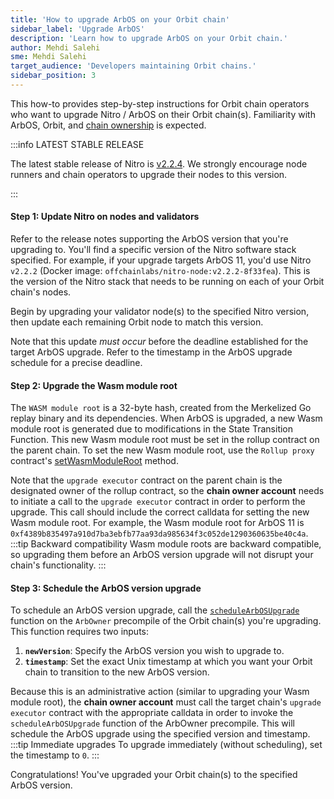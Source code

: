 ```yaml
---
title: 'How to upgrade ArbOS on your Orbit chain'
sidebar_label: 'Upgrade ArbOS'
description: 'Learn how to upgrade ArbOS on your Orbit chain.'
author: Mehdi Salehi
sme: Mehdi Salehi
target_audience: 'Developers maintaining Orbit chains.'
sidebar_position: 3
---
```


This how-to provides step-by-step instructions for Orbit chain operators who want to upgrade Nitro / ArbOS on their Orbit chain(s). Familiarity with ArbOS, Orbit, and [chain ownership](../concepts/chain-ownership.md) is expected.

:::info LATEST STABLE RELEASE
<!-- todo: iterate on messaging RE Nitro vs ArbOS; partialize this if adopted -->
The latest stable release of Nitro is [v2.2.4](https://github.com/OffchainLabs/nitro/releases/latest). We strongly encourage node runners and chain operators to upgrade their nodes to this version.

:::


#### Step 1: Update Nitro on nodes and validators

Refer to the release notes supporting the ArbOS version that you're upgrading to. You'll find a specific version of the Nitro software stack specified. For example, if your upgrade targets ArbOS 11, you'd use Nitro `v2.2.2` (Docker image: `offchainlabs/nitro-node:v2.2.2-8f33fea`). This is the version of the Nitro stack that needs to be running on each of your Orbit chain's nodes.

Begin by upgrading your validator node(s) to the specified Nitro version, then update each remaining Orbit node to match this version.

Note that this update _must occur_ before the deadline established for the target ArbOS upgrade. Refer to the timestamp in the ArbOS upgrade schedule for a precise deadline.

#### Step 2: Upgrade the Wasm module root

The `WASM module root` is a 32-byte hash, created from the Merkelized Go replay binary and its dependencies. When ArbOS is upgraded, a new Wasm module root is generated due to modifications in the State Transition Function. This new Wasm module root must be set in the rollup contract on the parent chain. To set the new Wasm module root, use the `Rollup proxy` contract's [setWasmModuleRoot](https://github.com/OffchainLabs/nitro-contracts/blob/38a70a5e14f8b52478eb5db08e7551a82ced14fe/src/rollup/RollupAdminLogic.sol#L321) method.

Note that the `upgrade executor` contract on the parent chain is the designated owner of the rollup contract, so the **chain owner account** needs to initiate a call to the `upgrade executor` contract in order to perform the upgrade. This call should include the correct calldata for setting the new Wasm module root. For example, the Wasm module root for ArbOS 11 is `0xf4389b835497a910d7ba3ebfb77aa93da985634f3c052de1290360635be40c4a`.
:::tip Backward compatibility
Wasm module roots are backward compatible, so upgrading them before an ArbOS version upgrade will not disrupt your chain's functionality.
:::

#### Step 3: Schedule the ArbOS version upgrade

To schedule an ArbOS version upgrade, call the [`scheduleArbOSUpgrade`](https://github.com/OffchainLabs/nitro-contracts/blob/acb0ef919cce9f41da531f8dab1b0b31d9860dcb/src/precompiles/ArbOwner.sol#L61) function on the `ArbOwner` precompile of the Orbit chain(s) you're upgrading. This function requires two inputs:

1. **`newVersion`**: Specify the ArbOS version you wish to upgrade to.
2. **`timestamp`**: Set the exact Unix timestamp at which you want your Orbit chain to transition to the new ArbOS version.

Because this is an administrative action (similar to upgrading your Wasm module root), the **chain owner account** must call the target chain's `upgrade executor` contract with the appropriate calldata in order to invoke the `scheduleArbOSUpgrade` function of the ArbOwner precompile. This will schedule the ArbOS upgrade using the specified version and timestamp.
:::tip Immediate upgrades
To upgrade immediately (without scheduling), set the timestamp to `0`.
:::

Congratulations! You've upgraded your Orbit chain(s) to the specified ArbOS version.
